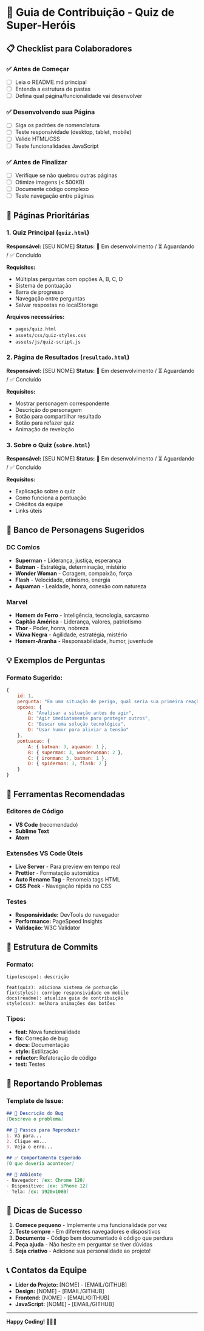 # 🚀 Guia de Contribuição - Quiz de Super-Heróis

## 📋 Checklist para Colaboradores

### ✅ Antes de Começar
- [ ] Leia o README.md principal
- [ ] Entenda a estrutura de pastas
- [ ] Defina qual página/funcionalidade vai desenvolver

### ✅ Desenvolvendo sua Página
- [ ] Siga os padrões de nomenclatura
- [ ] Teste responsividade (desktop, tablet, mobile)
- [ ] Valide HTML/CSS
- [ ] Teste funcionalidades JavaScript

### ✅ Antes de Finalizar
- [ ] Verifique se não quebrou outras páginas
- [ ] Otimize imagens (< 500KB)
- [ ] Documente código complexo
- [ ] Teste navegação entre páginas

## 🎯 Páginas Prioritárias

### 1. Quiz Principal (`quiz.html`)
**Responsável:** [SEU NOME]
**Status:** 🔄 Em desenvolvimento / ⏳ Aguardando / ✅ Concluído

**Requisitos:**
- Múltiplas perguntas com opções A, B, C, D
- Sistema de pontuação
- Barra de progresso
- Navegação entre perguntas
- Salvar respostas no localStorage

**Arquivos necessários:**
- `pages/quiz.html`
- `assets/css/quiz-styles.css`
- `assets/js/quiz-script.js`

### 2. Página de Resultados (`resultado.html`)
**Responsável:** [SEU NOME]
**Status:** 🔄 Em desenvolvimento / ⏳ Aguardando / ✅ Concluído

**Requisitos:**
- Mostrar personagem correspondente
- Descrição do personagem
- Botão para compartilhar resultado
- Botão para refazer quiz
- Animação de revelação

### 3. Sobre o Quiz (`sobre.html`)
**Responsável:** [SEU NOME]
**Status:** 🔄 Em desenvolvimento / ⏳ Aguardando / ✅ Concluído

**Requisitos:**
- Explicação sobre o quiz
- Como funciona a pontuação
- Créditos da equipe
- Links úteis

## 🎨 Banco de Personagens Sugeridos

### DC Comics
- **Superman** - Liderança, justiça, esperança
- **Batman** - Estratégia, determinação, mistério
- **Wonder Woman** - Coragem, compaixão, força
- **Flash** - Velocidade, otimismo, energia
- **Aquaman** - Lealdade, honra, conexão com natureza

### Marvel
- **Homem de Ferro** - Inteligência, tecnologia, sarcasmo
- **Capitão América** - Liderança, valores, patriotismo
- **Thor** - Poder, honra, nobreza
- **Viúva Negra** - Agilidade, estratégia, mistério
- **Homem-Aranha** - Responsabilidade, humor, juventude

## 💡 Exemplos de Perguntas

### Formato Sugerido:
```javascript
{
    id: 1,
    pergunta: "Em uma situação de perigo, qual seria sua primeira reação?",
    opcoes: {
        A: "Analisar a situação antes de agir",
        B: "Agir imediatamente para proteger outros",
        C: "Buscar uma solução tecnológica",
        D: "Usar humor para aliviar a tensão"
    },
    pontuacao: {
        A: { batman: 3, aquaman: 1 },
        B: { superman: 3, wonderwoman: 2 },
        C: { ironman: 3, batman: 1 },
        D: { spiderman: 3, flash: 2 }
    }
}
```

## 🔧 Ferramentas Recomendadas

### Editores de Código
- **VS Code** (recomendado)
- **Sublime Text**
- **Atom**

### Extensões VS Code Úteis
- **Live Server** - Para preview em tempo real
- **Prettier** - Formatação automática
- **Auto Rename Tag** - Renomeia tags HTML
- **CSS Peek** - Navegação rápida no CSS

### Testes
- **Responsividade:** DevTools do navegador
- **Performance:** PageSpeed Insights
- **Validação:** W3C Validator

## 📁 Estrutura de Commits

### Formato:
```
tipo(escopo): descrição

feat(quiz): adiciona sistema de pontuação
fix(styles): corrige responsividade em mobile
docs(readme): atualiza guia de contribuição
style(css): melhora animações dos botões
```

### Tipos:
- **feat:** Nova funcionalidade
- **fix:** Correção de bug
- **docs:** Documentação
- **style:** Estilização
- **refactor:** Refatoração de código
- **test:** Testes

## 🐛 Reportando Problemas

### Template de Issue:
```markdown
## 🐛 Descrição do Bug
[Descreva o problema]

## 🔄 Passos para Reproduzir
1. Vá para...
2. Clique em...
3. Veja o erro...

## ✅ Comportamento Esperado
[O que deveria acontecer]

## 📱 Ambiente
- Navegador: [ex: Chrome 120]
- Dispositivo: [ex: iPhone 12]
- Tela: [ex: 1920x1080]
```

## 🎉 Dicas de Sucesso

1. **Comece pequeno** - Implemente uma funcionalidade por vez
2. **Teste sempre** - Em diferentes navegadores e dispositivos
3. **Documente** - Código bem documentado é código que perdura
4. **Peça ajuda** - Não hesite em perguntar se tiver dúvidas
5. **Seja criativo** - Adicione sua personalidade ao projeto!

## 📞 Contatos da Equipe

- **Líder do Projeto:** [NOME] - [EMAIL/GITHUB]
- **Design:** [NOME] - [EMAIL/GITHUB]
- **Frontend:** [NOME] - [EMAIL/GITHUB]
- **JavaScript:** [NOME] - [EMAIL/GITHUB]

---

**Happy Coding! 🦸‍♂️✨**

